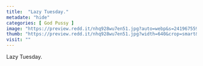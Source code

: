 ```yaml
---
title:  "Lazy Tuesday."
metadate: "hide"
categories: [ God Pussy ]
image: "https://preview.redd.it/nhq928wu7en51.jpg?auto=webp&s=241967559490e45a2549b0fd3e620f0619d1c242"
thumb: "https://preview.redd.it/nhq928wu7en51.jpg?width=640&crop=smart&auto=webp&s=09e70ee715afd520b28e232c3f7bb116742f61fa"
visit: ""
---
```

Lazy Tuesday.
